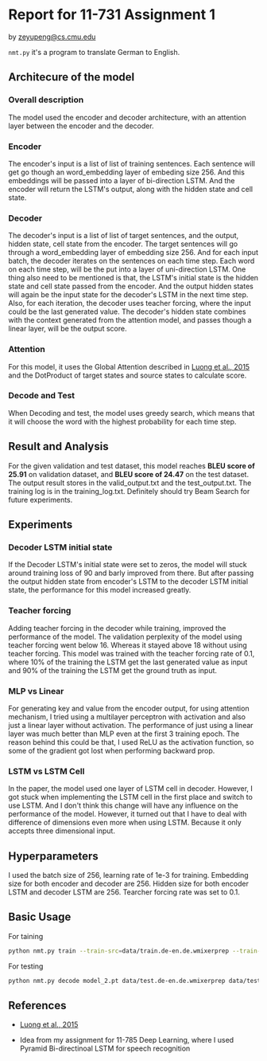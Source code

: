 
# Report for 11-731 Assignment 1
by zeyupeng@cs.cmu.edu

`nmt.py` it's a program to translate German to English. 

## Architecure of the model

### Overall description

The model used the encoder and decoder architecture, with an attention layer between the encoder and the decoder.

### Encoder

The encoder's input is a list of list of training sentences. Each sentence will get go though an word_embedding layer of embeding size 256. And this embeddings will be passed into a layer of bi-direction LSTM. And the encoder will return the LSTM's output, along with the hidden state and cell state. 

### Decoder

The decoder's input is a list of list of target sentences, and the output, hidden state, cell state from the encoder. The target sentences will go through a word_embedding layer of embedding size 256. And for each input batch, the decoder iterates on the sentences on each time step. Each word on each time step, will be the put into a layer of uni-direction LSTM. One thing also need to be mentioned is that, the LSTM's initial state is the hidden state and cell state passed from the encoder. And the output hidden states will again be the input state for the decoder's LSTM in the next time step. Also, for each iteration, the decoder uses teacher forcing, where the input could be the last generated value. The decoder's hidden state combines with the context generated from the attention model, and passes though a linear layer, will be the output score. 

### Attention

For this model, it uses the Global Attention described in [Luong et al., 2015](https://arxiv.org/pdf/1508.04025.pdf) and the DotProduct of target states and source states to calculate score. 

### Decode and Test

When Decoding and test, the model uses greedy search, which means that it will choose the word with the highest probability for each time step. 

## Result and Analysis

For the given validation and test dataset, this model reaches **BLEU score of 25.91** on validation dataset, and **BLEU score of 24.47** on the test dataset. The output result stores in the valid_output.txt and the test_output.txt. The training log is in the training_log.txt. Definitely should try Beam Search for future experiments. 

## Experiments

### Decoder LSTM initial state

If the Decoder LSTM's initial state were set to zeros, the model will stuck around training loss of 90 and barly improved from there. But after passing the output hidden state from encoder's LSTM to the decoder LSTM initial state, the performance for this model increased greatly. 

### Teacher forcing

Adding teacher forcing in the decoder while training, improved the performance of the model. The validation perplexity of the model using teacher forcing went below 16. Whereas it stayed above 18 without using teacher forcing. This model was trained with the teacher forcing rate of 0.1, where 10% of the training the LSTM get the last generated value as input and 90% of the training the LSTM get the ground truth as input. 

### MLP vs Linear

For generating key and value from the encoder output, for using attention mechanism, I tried using a multilayer perceptron with activation and also just a linear layer without activation. The performance of just using a linear layer was much better than MLP even at the first 3 training epoch. The reason behind this could be that, I used ReLU as the activation function, so some of the gradient got lost when performing backward prop. 

### LSTM vs LSTM Cell

In the paper, the model used one layer of LSTM cell in decoder. However, I got stuck when implementing the LSTM cell in the first place and switch to use LSTM. And I don't think this change will have any influence on the performance of the model. However, it turned out that I have to deal with difference of dimensions even more when using LSTM. Because it only accepts three dimensional input. 

## Hyperparameters

I used the batch size of 256, learning rate of 1e-3 for training. Embedding size for both encoder and decoder are 256. Hidden size for both encoder LSTM and decoder LSTM are 256. Tearcher forcing rate was set to 0.1. 

## Basic Usage

For taining
```bash
python nmt.py train --train-src=data/train.de-en.de.wmixerprep --train-tgt=data/train.de-en.en.wmixerprep --dev-src=data/valid.de-en.de.wmixerprep --dev-tgt=data/valid.de-en.en.wmixerprep --vocab=data/vocab.bin --lr=1e-3 --lr-decay=0.5 --batch-size=256 --save-to='model.pt' --valid-niter=800 --patience=2 --max-num-trial=5
```

For testing
```bash
python nmt.py decode model_2.pt data/test.de-en.de.wmixerprep data/test.de-en.en.wmixerprep test_output.txt
```

## References
* [Luong et al., 2015](https://arxiv.org/pdf/1508.04025.pdf)

* Idea from my assignment for 11-785 Deep Learning, where I used Pyramid Bi-directinoal LSTM for speech recognition

